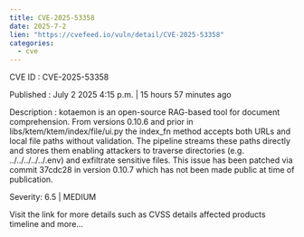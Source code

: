 ```yaml
--- 
title: CVE-2025-53358
date: 2025-7-2
lien: "https://cvefeed.io/vuln/detail/CVE-2025-53358"
categories:
  - cve
---
```


CVE ID : CVE-2025-53358

Published :  July 2
2025
4:15 p.m. | 15 hours
57 minutes ago

Description : kotaemon is an open-source RAG-based tool for document comprehension. From versions 0.10.6 and prior
in libs/ktem/ktem/index/file/ui.py
the index_fn method accepts both URLs and local file paths without validation. The pipeline streams these paths directly and stores them
enabling attackers to traverse directories (e.g. ../../../../../.env) and exfiltrate sensitive files. This issue has been patched via commit 37cdc28
in version 0.10.7 which has not been made public at time of publication.

Severity: 6.5 | MEDIUM

Visit the link for more details
such as CVSS details
affected products
timeline
and more...
